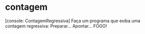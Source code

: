 # contagem
[console: ContagemRegressiva] Faça um programa que exiba uma contagem regressiva:
Preparar...
Apontar...
FOGO!
